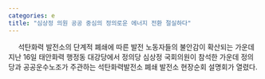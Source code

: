 ```yaml
---
categories: e
title: "심상정 의원 공공 중심의 정의로운 에너지 전환 절실하다"
---
```

&nbsp;&nbsp;&nbsp;&nbsp; 석탄화력 발전소의 단계적 폐쇄에 따른 발전 노동자들의 불안감이 확산되는 가운데 지난 16일 태안화력 행정동 대강당에서 정의당 심상정 국회의원이 참석한 가운데 정의당과 공공운수노조가 주관하는 석탄화력발전소 폐쇄 발전소 현장순회 설명회가 열렸다. 
